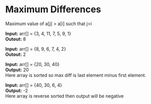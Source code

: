 # Maximum Differences

Maximum value of a[j] > a[i] such that j>i

**Input:** arr[] = {3, 4, 11, 7, 5, 9, 1} <br>
**Outout:** 8

**Input:** arr[] = {8, 9, 6, 7, 4, 2} <br>
**Outout:** 2

**Input:** arr[] = {20, 30, 40} <br>
**Output:** 20 <br>
Here array is sorted so max diff is last element minus first element.

**Input:** arr[] = {40, 30, 6, 4} <br>
**Output:** -2 <br>
Here array is reverse sorted then output will be negative



